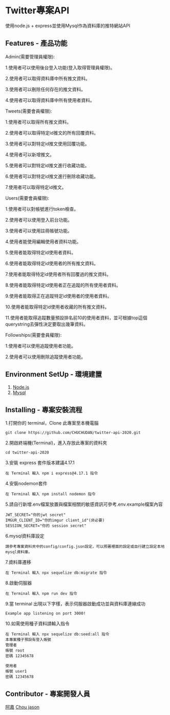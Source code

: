 Twitter專案API
====
使用node.js + express並使用Mysql作為資料庫的推特網站API

Features - 產品功能
-----
Admin(需要管理員權限):

1.使用者可以使用後台登入功能(登入取得管理員權限)。

2.使用者可以取得資料庫中所有推文資料。

3.使用者可以刪除任何存在的推文資料。

4.使用者可以取得資料庫中所有使用者資料。

Tweets(需要會員權限):

1.使用者可以取得所有推文資料。

2.使用者可以取得特定id推文的所有回覆資料。

3.使用者可以對特定id推文使用回覆功能。

4.使用者可以新增推文。

5.使用者可以對特定id推文進行收藏功能。

6.使用者可以對特定id推文進行刪除收藏功能。

7.使用者可以取得特定id推文。

Users(需要會員權限):

1.使用者可以對帳號進行token檢查。

2.使用者可以使用登入前台功能。

3.使用者可以使用註冊帳號功能。

4.使用者能使用編輯使用者資料功能。

5.使用者能取得特定id使用者資料。

6.使用者能取得特定id使用者的所有推文資料。

7.使用者能取得特定id使用者所有回覆過的推文資料。

8.使用者能取得特定id使用者正在追蹤的所有使用者資料。

9.使用者能取得正在追蹤特定id使用者的使用者資料。

10.使用者能取得特定id使用者收藏的所有推文資料。

11.使用者能取得追蹤數量預設排名前10的使用者資料，並可根據top這個querystring去彈性決定要取出幾筆資料。

Followships(需要會員權限):

1.使用者可以使用追蹤使用者功能。

2.使用者可以使用刪除追蹤使用者功能。

Environment SetUp - 環境建置
-----
1. [Node.js](https://nodejs.org/en/)
2. [Mysql](https://www.mysql.com/)

Installing - 專案安裝流程
----
1.打開你的 terminal，Clone 此專案至本機電腦

    git clone https://github.com/CHUCHUDAN/twitter-api-2020.git
    
2.開啟終端機(Terminal)，進入存放此專案的資料夾

    cd twitter-api-2020
    
3.安裝 express 套件版本建議4.17.1

    在 Terminal 輸入 npm i express@4.17.1 指令
    
4.安裝nodemon套件
    
    在 Terminal 輸入 npm install nodemon 指令
    
5.請自行新增.env檔案放置與檔案相關的敏感資訊可參考.env.example檔案內容

    JWT_SECRET="你的jwt secret"
    IMGUR_CLIENT_ID="你的imgur client_id"(非必要)
    SESSION_SECRET="你的 session secret"

6.mysql資料庫設定

    請參考專案資料夾中的config/config.json設定，可以照著裡面的設定或自行建立設定本地mysql資料庫。

7.資料庫遷移

    在 Terminal 輸入 npx sequelize db:migrate 指令  
    
8.啟動伺服器
  
    在 Terminal 輸入 npm run dev 指令
    
9.當 terminal 出現以下字樣，表示伺服器啟動成功並與資料庫連線成功

    Example app listening on port 3000!

10.如需使用種子資料請輸入指令

    在 Terminal 輸入 npx sequelize db:seed:all 指令
    本專案種子預設有登入帳號
    管理者
    帳號 root
    密碼 12345678

    使用者
    帳號 user1
    密碼 12345678
    
Contributor - 專案開發人員
-----
[阿嘉](https://github.com/CHUCHUDAN)
[Chou jason](https://github.com/pleasesailas)
